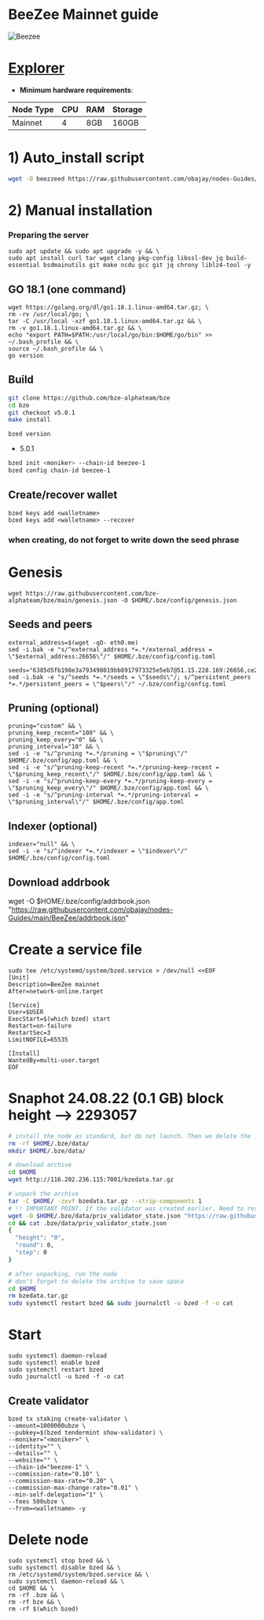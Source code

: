 # BeeZee Mainnet guide

![Beezee](https://user-images.githubusercontent.com/44331529/180596395-845e85eb-ed01-4bca-ae94-90bdbfd6e5be.png)


[Explorer](https://explorer.erialos.me/beezee/staking)
=

- **Minimum hardware requirements**:

| Node Type |CPU | RAM  | Storage  | 
|-----------|----|------|----------|
| Mainnet   |   4| 8GB  | 160GB    |

# 1) Auto_install script
```bash
wget -O beezzeed https://raw.githubusercontent.com/obajay/nodes-Guides/main/BeeZee/beezzeed && chmod +x beezzeed && ./beezzeed
```
# 2) Manual installation

### Preparing the server

    sudo apt update && sudo apt upgrade -y && \
    sudo apt install curl tar wget clang pkg-config libssl-dev jq build-essential bsdmainutils git make ncdu gcc git jq chrony liblz4-tool -y

## GO 18.1 (one command)

    wget https://golang.org/dl/go1.18.1.linux-amd64.tar.gz; \
    rm -rv /usr/local/go; \
    tar -C /usr/local -xzf go1.18.1.linux-amd64.tar.gz && \
    rm -v go1.18.1.linux-amd64.tar.gz && \
    echo "export PATH=$PATH:/usr/local/go/bin:$HOME/go/bin" >> ~/.bash_profile && \
    source ~/.bash_profile && \
    go version

## Build
```bash
git clone https://github.com/bze-alphateam/bze
cd bze
git checkout v5.0.1
make install
```
`bzed version`
+ 5.0.1
```bash
bzed init <moniker> --chain-id beezee-1
bzed config chain-id beezee-1
```    
## Create/recover wallet

    bzed keys add <walletname>
    bzed keys add <walletname> --recover

### when creating, do not forget to write down the seed phrase

# Genesis

    wget https://raw.githubusercontent.com/bze-alphateam/bze/main/genesis.json -O $HOME/.bze/config/genesis.json

## Seeds and peers
    external_address=$(wget -qO- eth0.me)
    sed -i.bak -e "s/^external_address *=.*/external_address = \"$external_address:26656\"/" $HOME/.bze/config/config.toml

    seeds="6385d5fb198e3a793498019bb8917973325e5eb7@51.15.228.169:26656,ce25088267cef31f3be1ec03263524764c5c80bb@163.172.130.162:26656,102d28592757192ccf709e7fbb08e7dd8721feb1@51.15.138.216:26656,f238198a75e886a21cd0522b6b06aa019b9e182e@51.15.55.142:26656,2624d40b8861415e004d4532bb7d8d90dd0e6e66@51.15.115.192:26656,d36f2bc75b0e7c28f6cd3cbd5bd50dc7ed8a0d11@38.242.227.150:26656"
    sed -i.bak -e "s/^seeds *=.*/seeds = \"$seeds\"/; s/^persistent_peers *=.*/persistent_peers = \"$peers\"/" ~/.bze/config/config.toml

## Pruning (optional)

    pruning="custom" && \
    pruning_keep_recent="100" && \
    pruning_keep_every="0" && \
    pruning_interval="10" && \
    sed -i -e "s/^pruning *=.*/pruning = \"$pruning\"/" $HOME/.bze/config/app.toml && \
    sed -i -e "s/^pruning-keep-recent *=.*/pruning-keep-recent = \"$pruning_keep_recent\"/" $HOME/.bze/config/app.toml && \
    sed -i -e "s/^pruning-keep-every *=.*/pruning-keep-every = \"$pruning_keep_every\"/" $HOME/.bze/config/app.toml && \
    sed -i -e "s/^pruning-interval *=.*/pruning-interval = \"$pruning_interval\"/" $HOME/.bze/config/app.toml

## Indexer (optional)

    indexer="null" && \
    sed -i -e "s/^indexer *=.*/indexer = \"$indexer\"/" $HOME/.bze/config/config.toml

## Download addrbook

wget -O $HOME/.bze/config/addrbook.json "https://raw.githubusercontent.com/obajay/nodes-Guides/main/BeeZee/addrbook.json"


# Create a service file

    sudo tee /etc/systemd/system/bzed.service > /dev/null <<EOF
    [Unit]
    Description=BeeZee mainnet
    After=network-online.target

    [Service]
    User=$USER
    ExecStart=$(which bzed) start
    Restart=on-failure
    RestartSec=3
    LimitNOFILE=65535

    [Install]
    WantedBy=multi-user.target
    EOF

# Snaphot 24.08.22 (0.1 GB) block height --> 2293057
```bash
# install the node as standard, but do not launch. Then we delete the .data directory and create an empty directory
rm -rf $HOME/.bze/data/
mkdir $HOME/.bze/data/

# download archive
cd $HOME
wget http://116.202.236.115:7001/bzedata.tar.gz

# unpack the archive
tar -C $HOME/ -zxvf bzedata.tar.gz --strip-components 1
# !! IMPORTANT POINT. If the validator was created earlier. Need to reset priv_validator_state.json  !!
wget -O $HOME/.bze/data/priv_validator_state.json "https://raw.githubusercontent.com/obajay/StateSync-snapshots/main/priv_validator_state.json"
cd && cat .bze/data/priv_validator_state.json
{
  "height": "0",
  "round": 0,
  "step": 0
}

# after unpacking, run the node
# don't forget to delete the archive to save space
cd $HOME
rm bzedata.tar.gz
sudo systemctl restart bzed && sudo journalctl -u bzed -f -o cat
```
        
# Start

    sudo systemctl daemon-reload
    sudo systemctl enable bzed
    sudo systemctl restart bzed
    sudo journalctl -u bzed -f -o cat

## Create validator
    bzed tx staking create-validator \
    --amount=1000000ubze \
    --pubkey=$(bzed tendermint show-validator) \
    --moniker="<moniker>" \
    --identity="" \
    --details="" \
    --website="" \
    --chain-id="beezee-1" \
    --commission-rate="0.10" \
    --commission-max-rate="0.20" \
    --commission-max-change-rate="0.01" \
    --min-self-delegation="1" \
    --fees 500ubze \
    --from=<walletname> -y


# Delete node

    sudo systemctl stop bzed && \
    sudo systemctl disable bzed && \
    rm /etc/systemd/system/bzed.service && \
    sudo systemctl daemon-reload && \
    cd $HOME && \
    rm -rf .bze && \
    rm -rf bze && \
    rm -rf $(which bzed)

